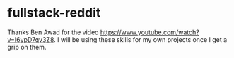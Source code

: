 # fullstack-reddit
Thanks Ben Awad for the video https://www.youtube.com/watch?v=I6ypD7qv3Z8.
I will be using these skills for my own projects once I get a grip on them.
